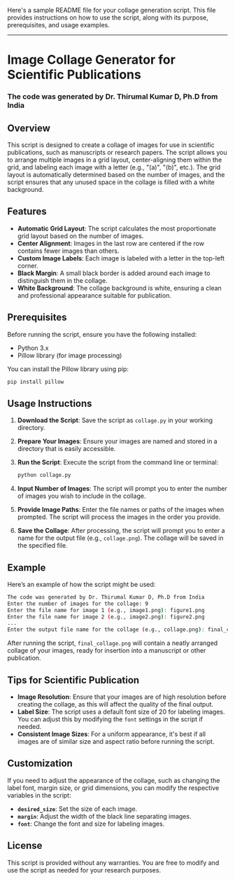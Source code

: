 Here's a sample README file for your collage generation script. This file provides instructions on how to use the script, along with its purpose, prerequisites, and usage examples.

---

# Image Collage Generator for Scientific Publications

### The code was generated by Dr. Thirumal Kumar D, Ph.D from India

## Overview

This script is designed to create a collage of images for use in scientific publications, such as manuscripts or research papers. The script allows you to arrange multiple images in a grid layout, center-aligning them within the grid, and labeling each image with a letter (e.g., "(a)", "(b)", etc.). The grid layout is automatically determined based on the number of images, and the script ensures that any unused space in the collage is filled with a white background.

## Features

- **Automatic Grid Layout**: The script calculates the most proportionate grid layout based on the number of images.
- **Center Alignment**: Images in the last row are centered if the row contains fewer images than others.
- **Custom Image Labels**: Each image is labeled with a letter in the top-left corner.
- **Black Margin**: A small black border is added around each image to distinguish them in the collage.
- **White Background**: The collage background is white, ensuring a clean and professional appearance suitable for publication.

## Prerequisites

Before running the script, ensure you have the following installed:

- Python 3.x
- Pillow library (for image processing)

You can install the Pillow library using pip:

```bash
pip install pillow
```

## Usage Instructions

1. **Download the Script**: Save the script as `collage.py` in your working directory.

2. **Prepare Your Images**: Ensure your images are named and stored in a directory that is easily accessible.

3. **Run the Script**: Execute the script from the command line or terminal:

   ```bash
   python collage.py
   ```

4. **Input Number of Images**: The script will prompt you to enter the number of images you wish to include in the collage.

5. **Provide Image Paths**: Enter the file names or paths of the images when prompted. The script will process the images in the order you provide.

6. **Save the Collage**: After processing, the script will prompt you to enter a name for the output file (e.g., `collage.png`). The collage will be saved in the specified file.

## Example

Here’s an example of how the script might be used:

```bash
The code was generated by Dr. Thirumal Kumar D, Ph.D from India
Enter the number of images for the collage: 9
Enter the file name for image 1 (e.g., image1.png): figure1.png
Enter the file name for image 2 (e.g., image2.png): figure2.png
...
Enter the output file name for the collage (e.g., collage.png): final_collage.png
```

After running the script, `final_collage.png` will contain a neatly arranged collage of your images, ready for insertion into a manuscript or other publication.

## Tips for Scientific Publication

- **Image Resolution**: Ensure that your images are of high resolution before creating the collage, as this will affect the quality of the final output.
- **Label Size**: The script uses a default font size of 20 for labeling images. You can adjust this by modifying the `font` settings in the script if needed.
- **Consistent Image Sizes**: For a uniform appearance, it's best if all images are of similar size and aspect ratio before running the script.

## Customization

If you need to adjust the appearance of the collage, such as changing the label font, margin size, or grid dimensions, you can modify the respective variables in the script:

- **`desired_size`**: Set the size of each image.
- **`margin`**: Adjust the width of the black line separating images.
- **`font`**: Change the font and size for labeling images.

## License

This script is provided without any warranties. You are free to modify and use the script as needed for your research purposes.
